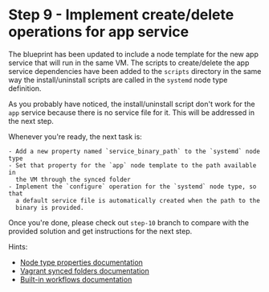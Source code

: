 # Step 9 - Implement create/delete operations for app service

The blueprint has been updated to include a node template for the new app
service that will run in the same VM. The scripts to create/delete the app
service dependencies have been added to the `scripts` directory in the same way
the install/uninstall scripts are called in the `systemd` node type definition.

As you probably have noticed, the install/uninstall script don't work for the
`app` service because there is no service file for it. This will be addressed
in the next step.

Whenever you're ready, the next task is:

    - Add a new property named `service_binary_path` to the `systemd` node type
    - Set that property for the `app` node template to the path available in
      the VM through the synced folder
    - Implement the `configure` operation for the `systemd` node type, so that
      a default service file is automatically created when the path to the
      binary is provided.

Once you're done, please check out `step-10` branch to compare with the provided
solution and get instructions for the next step.

Hints:
- [Node type properties documentation](http://docs.getcloudify.org/3.3.1/blueprints/spec-node-types/#properties)
- [Vagrant synced folders documentation](https://www.vagrantup.com/docs/synced-folders/index.html)
- [Built-in workflows documentation](http://docs.getcloudify.org/3.4.0/workflows/built-in-workflows/)
